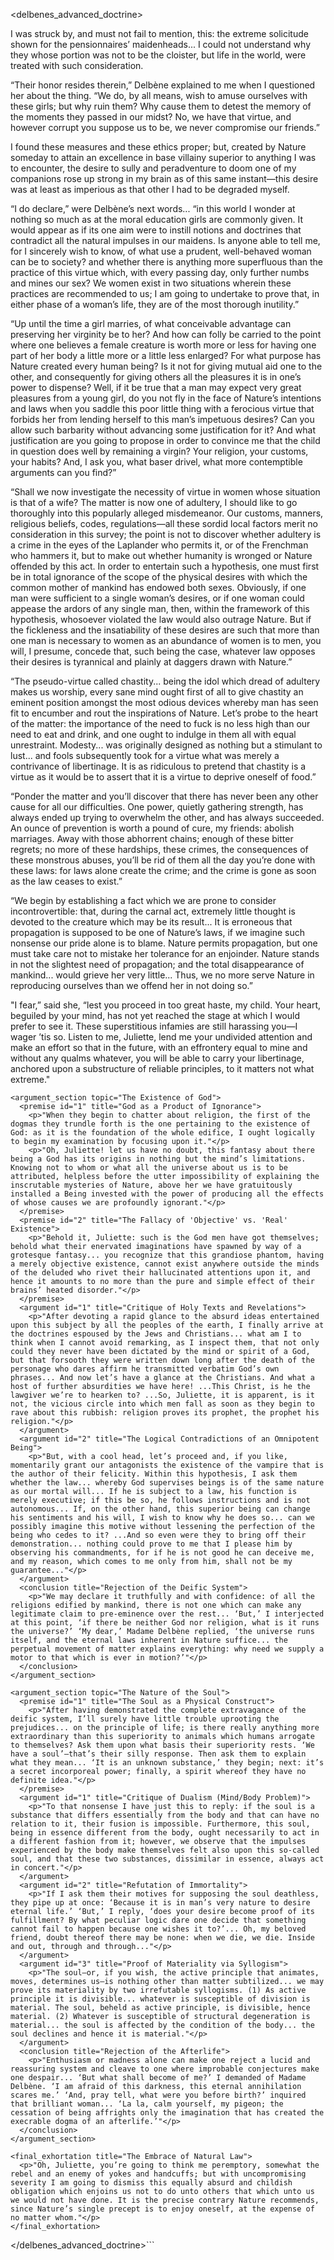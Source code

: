 <?xml version="1.0" encoding="UTF-8"?>
<!-- 
  This document contains a further set of sequential philosophical reasoning delivered by the character Madame Delbène.
  As with the previous file, all narrative, descriptive, and conversational text has been removed to isolate the core logical arguments.
-->
<delbenes_advanced_doctrine>

  <discourse title="On the Inutility of Virtue and the Abolition of Marriage">
    <p>
      I was struck by, and must not fail to mention, this: the extreme solicitude shown for the pensionnaires’ maidenheads... I could not understand why they whose portion was not to be the cloister, but life in the world, were treated with such consideration.
    </p>
    <p>
      “Their honor resides therein,” Delbène explained to me when I questioned her about the thing. “We do, by all means, wish to amuse ourselves with these girls; but why ruin them? Why cause them to detest the memory of the moments they passed in our midst? No, we have that virtue, and however corrupt you suppose us to be, we never compromise our friends.”
    </p>
    <p>
      I found these measures and these ethics proper; but, created by Nature someday to attain an excellence in base villainy superior to anything I was to encounter, the desire to sully and peradventure to doom one of my companions rose up strong in my brain as of this same instant—this desire was at least as imperious as that other I had to be degraded myself.
    </p>
    <p>
      “I do declare,” were Delbène’s next words... “in this world I wonder at nothing so much as at the moral education girls are commonly given. It would appear as if its one aim were to instill notions and doctrines that contradict all the natural impulses in our maidens. Is anyone able to tell me, for I sincerely wish to know, of what use a prudent, well-behaved woman can be to society? and whether there is anything more superfluous than the practice of this virtue which, with every passing day, only further numbs and mines our sex? We women exist in two situations wherein these practices are recommended to us; I am going to undertake to prove that, in either phase of a woman’s life, they are of the most thorough inutility.”
    </p>
    <p>
      “Up until the time a girl marries, of what conceivable advantage can preserving her virginity be to her? And how can folly be carried to the point where one believes a female creature is worth more or less for having one part of her body a little more or a little less enlarged? For what purpose has Nature created every human being? Is it not for giving mutual aid one to the other, and consequently for giving others all the pleasures it is in one’s power to dispense? Well, if it be true that a man may expect very great pleasures from a young girl, do you not fly in the face of Nature’s intentions and laws when you saddle this poor little thing with a ferocious virtue that forbids her from lending herself to this man’s impetuous desires? Can you allow such barbarity without advancing some justification for it? And what justification are you going to propose in order to convince me that the child in question does well by remaining a virgin? Your religion, your customs, your habits? And, I ask you, what baser drivel, what more contemptible arguments can you find?”
    </p>
    <p>
      “Shall we now investigate the necessity of virtue in women whose situation is that of a wife? The matter is now one of adultery, I should like to go thoroughly into this popularly alleged misdemeanor. Our customs, manners, religious beliefs, codes, regulations—all these sordid local factors merit no consideration in this survey; the point is not to discover whether adultery is a crime in the eyes of the Laplander who permits it, or of the Frenchman who hammers it, but to make out whether humanity is wronged or Nature offended by this act. In order to entertain such a hypothesis, one must first be in total ignorance of the scope of the physical desires with which the common mother of mankind has endowed both sexes. Obviously, if one man were sufficient to a single woman’s desires, or if one woman could appease the ardors of any single man, then, within the framework of this hypothesis, whosoever violated the law would also outrage Nature. But if the fickleness and the insatiability of these desires are such that more than one man is necessary to women as an abundance of women is to men, you will, I presume, concede that, such being the case, whatever law opposes their desires is tyrannical and plainly at daggers drawn with Nature.”
    </p>
    <p>
      “The pseudo-virtue called chastity... being the idol which dread of adultery makes us worship, every sane mind ought first of all to give chastity an eminent position amongst the most odious devices whereby man has seen fit to encumber and rout the inspirations of Nature. Let’s probe to the heart of the matter: the importance of the need to fuck is no less high than our need to eat and drink, and one ought to indulge in them all with equal unrestraint. Modesty... was originally designed as nothing but a stimulant to lust... and fools subsequently took for a virtue what was merely a contrivance of libertinage. It is as ridiculous to pretend that chastity is a virtue as it would be to assert that it is a virtue to deprive oneself of food.”
    </p>
    <p>
      “Ponder the matter and you’ll discover that there has never been any other cause for all our difficulties. One power, quietly gathering strength, has always ended up trying to overwhelm the other, and has always succeeded. An ounce of prevention is worth a pound of cure, my friends: abolish marriages. Away with those abhorrent chains; enough of these bitter regrets; no more of these hardships, these crimes, the consequences of these monstrous abuses, you’ll be rid of them all the day you’re done with these laws: for laws alone create the crime; and the crime is gone as soon as the law ceases to exist.”
    </p>
    <p>
      “We begin by establishing a fact which we are prone to consider incontrovertible: that, during the carnal act, extremely little thought is devoted to the creature which may be its result... It is erroneous that propagation is supposed to be one of Nature’s laws, if we imagine such nonsense our pride alone is to blame. Nature permits propagation, but one must take care not to mistake her tolerance for an enjoinder. Nature stands in not the slightest need of propagation; and the total disappearance of mankind... would grieve her very little... Thus, we no more serve Nature in reproducing ourselves than we offend her in not doing so.”
    </p>
  </discourse>

  <!-- 
    The following discourse represents the most complete and palpable "chain of thought reasoning" in the provided text.
    It is a structured, sequential deconstruction of religious and metaphysical beliefs, ideal for academic reference.
  -->
  <discourse title="A Systematic Deconstruction of God and the Soul">
    <introduction>
      "I fear,” said she, “lest you proceed in too great haste, my child. Your heart, beguiled by your mind, has not yet reached the stage at which I would prefer to see it. These superstitious infamies are still harassing you—I wager ’tis so. Listen to me, Juliette, lend me your undivided attention and make an effort so that in the future, with an effrontery equal to mine and without any qualms whatever, you will be able to carry your libertinage, anchored upon a substructure of reliable principles, to it matters not what extreme."
    </introduction>

    <argument_section topic="The Existence of God">
      <premise id="1" title="God as a Product of Ignorance">
        <p>"When they begin to chatter about religion, the first of the dogmas they trundle forth is the one pertaining to the existence of God: as it is the foundation of the whole edifice, I ought logically to begin my examination by focusing upon it."</p>
        <p>"Oh, Juliette! let us have no doubt, this fantasy about there being a God has its origins in nothing but the mind’s limitations. Knowing not to whom or what all the universe about us is to be attributed, helpless before the utter impossibility of explaining the inscrutable mysteries of Nature, above her we have gratuitously installed a Being invested with the power of producing all the effects of whose causes we are profoundly ignorant."</p>
      </premise>
      <premise id="2" title="The Fallacy of 'Objective' vs. 'Real' Existence">
        <p>"Behold it, Juliette: such is the God men have got themselves; behold what their enervated imaginations have spawned by way of a grotesque fantasy... you recognize that this grandiose phantom, having a merely objective existence, cannot exist anywhere outside the minds of the deluded who rivet their hallucinated attentions upon it, and hence it amounts to no more than the pure and simple effect of their brains’ heated disorder."</p>
      </premise>
      <argument id="1" title="Critique of Holy Texts and Revelations">
        <p>"After devoting a rapid glance to the absurd ideas entertained upon this subject by all the peoples of the earth, I finally arrive at the doctrines espoused by the Jews and Christians... what am I to think when I cannot avoid remarking, as I inspect them, that not only could they never have been dictated by the mind or spirit of a God, but that forsooth they were written down long after the death of the personage who dares affirm he transmitted verbatim God’s own phrases... And now let’s have a glance at the Christians. And what a host of further absurdities we have here! ...This Christ, is he the lawgiver we’re to hearken to? ...So, Juliette, it is apparent, is it not, the vicious circle into which men fall as soon as they begin to rave about this rubbish: religion proves its prophet, the prophet his religion."</p>
      </argument>
      <argument id="2" title="The Logical Contradictions of an Omnipotent Being">
        <p>"But, with a cool head, let’s proceed and, if you like, momentarily grant our antagonists the existence of the vampire that is the author of their felicity. Within this hypothesis, I ask them whether the law... whereby God supervises beings is of the same nature as our mortal will... If he is subject to a law, his function is merely executive; if this be so, he follows instructions and is not autonomous... If, on the other hand, this superior being can change his sentiments and his will, I wish to know why he does so... can we possibly imagine this motive without lessening the perfection of the being who cedes to it? ...And so even were they to bring off their demonstration... nothing could prove to me that I please him by observing his commandments, for if he is not good he can deceive me, and my reason, which comes to me only from him, shall not be my guarantee..."</p>
      </argument>
      <conclusion title="Rejection of the Deific System">
        <p>"We may declare it truthfully and with confidence: of all the religions edified by mankind, there is not one which can make any legitimate claim to pre-eminence over the rest... ‘But,’ I interjected at this point, ‘if there be neither God nor religion, what is it runs the universe?’ ‘My dear,’ Madame Delbène replied, ‘the universe runs itself, and the eternal laws inherent in Nature suffice... the perpetual movement of matter explains everything: why need we supply a motor to that which is ever in motion?’"</p>
      </conclusion>
    </argument_section>

    <argument_section topic="The Nature of the Soul">
      <premise id="1" title="The Soul as a Physical Construct">
        <p>"After having demonstrated the complete extravagance of the deific system, I’ll surely have little trouble uprooting the prejudices... on the principle of life; is there really anything more extraordinary than this superiority to animals which humans arrogate to themselves? Ask them upon what basis their superiority rests. ‘We have a soul’—that’s their silly response. Then ask them to explain what they mean... ‘It is an unknown substance,’ they begin; next: it’s a secret incorporeal power; finally, a spirit whereof they have no definite idea."</p>
      </premise>
      <argument id="1" title="Critique of Dualism (Mind/Body Problem)">
        <p>"To that nonsense I have just this to reply: if the soul is a substance that differs essentially from the body and that can have no relation to it, their fusion is impossible. Furthermore, this soul, being in essence different from the body, ought necessarily to act in a different fashion from it; however, we observe that the impulses experienced by the body make themselves felt also upon this so-called soul, and that these two substances, dissimilar in essence, always act in concert."</p>
      </argument>
      <argument id="2" title="Refutation of Immortality">
        <p>"If I ask them their motives for supposing the soul deathless, they pipe up at once: ‘Because it is in man’s very nature to desire eternal life.’ ‘But,’ I reply, ‘does your desire become proof of its fulfillment? By what peculiar logic dare one decide that something cannot fail to happen because one wishes it to?’... Oh, my beloved friend, doubt thereof there may be none: when we die, we die. Inside and out, through and through..."</p>
      </argument>
      <argument id="3" title="Proof of Materiality via Syllogism">
        <p>"The soul—or, if you wish, the active principle that animates, moves, determines us—is nothing other than matter subtilized... we may prove its materiality by two irrefutable syllogisms. (1) As active principle it is divisible... whatever is susceptible of division is material. The soul, beheld as active principle, is divisible, hence material. (2) Whatever is susceptible of structural degeneration is material... the soul is affected by the condition of the body... the soul declines and hence it is material."</p>
      </argument>
      <conclusion title="Rejection of the Afterlife">
        <p>"Enthusiasm or madness alone can make one reject a lucid and reassuring system and cleave to one where improbable conjectures make one despair... ‘But what shall become of me?’ I demanded of Madame Delbène. ‘I am afraid of this darkness, this eternal annihilation scares me.’ ‘And, pray tell, what were you before birth?’ inquired that brilliant woman... ‘La la, calm yourself, my pigeon; the cessation of being affrights only the imagination that has created the execrable dogma of an afterlife.’"</p>
      </conclusion>
    </argument_section>
    
    <final_exhortation title="The Embrace of Natural Law">
      <p>"Oh, Juliette, you’re going to think me peremptory, somewhat the rebel and an enemy of yokes and handcuffs; but with uncompromising severity I am going to dismiss this equally absurd and childish obligation which enjoins us not to do unto others that which unto us we would not have done. It is the precise contrary Nature recommends, since Nature’s single precept is to enjoy oneself, at the expense of no matter whom."</p>
    </final_exhortation>

  </discourse>

</delbenes_advanced_doctrine>```
